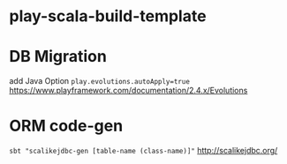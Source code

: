 # play-scala-build-template

DB Migration
=======
add Java Option `play.evolutions.autoApply=true`
https://www.playframework.com/documentation/2.4.x/Evolutions

ORM code-gen
=======
`sbt "scalikejdbc-gen [table-name (class-name)]"`
http://scalikejdbc.org/

